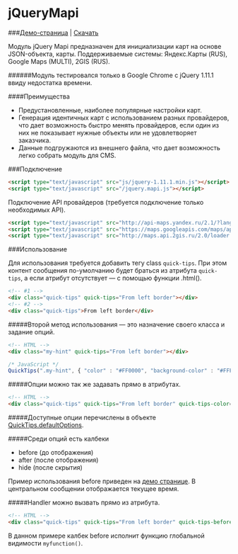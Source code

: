 jQueryMapi 
==============

###[Демо-страница](http://milaxcom.github.io/jQueryMapi/demo/) | [Скачать](https://github.com/milaxcom/jQueryMapi/archive/gh-pages.zip)

Модуль jQuery Mapi предназначен для инициализации карт на основе JSON-объекта, карты. Поддерживаемые системы: Яндекс.Карты (RUS), Google Maps (MULTI), 2GIS (RUS).

######Модуль тестировался только в Google Chrome с jQuery 1.11.1 ввиду недостатка времени.

####Преимущества
- Предустановленные, наиболее популярные настройки карт.
- Генерация идентичных карт с использованием разных провайдеров, что дает возможность быстро менять провайдеров, если один из них не показывает нужные объекты или не удовлетворяет заказчика.
- Данные подгружаются из внешнего файла, что дает возможность легко собрать модуль для CMS.

###Подключение

```html
<script type="text/javascript" src="js/jquery-1.11.1.min.js"></script>
<script type="text/javascript" src="/jquery.mapi.js"></script>
```

Подключение API провайдеров (требуется подключение только необходимых API).
```html
<script type="text/javascript" src="http://api-maps.yandex.ru/2.1/?lang=ru_RU"></script>
<script type="text/javascript" src="https://maps.googleapis.com/maps/api/js?v=3&language=ru"></script>
<script type="text/javascript" src="http://maps.api.2gis.ru/2.0/loader.js?pkg=basic" data-id="dgLoader"></script>
```


###Использование

Для использования требуется добавить тегу class ```quick-tips```. При этом контент сообщения по-умолчанию будет браться из атрибута ```quick-tips```, а если атрибут отсутствует — с помощью функции .html().

```html
<!-- #1 -->
<div class="quick-tips" quick-tips="From left border"></div>
<!-- #2 -->
<div class="quick-tips">From left border</div>
```

#####Второй метод использования — это назначение своего класса и задание опций.

```html
<!-- HTML -->
<div class="my-hint" quick-tips="From left border"></div>
```

```js
/* JavaScript */
QuickTips(".my-hint", { "color" : "#FF0000", "background-color" : "#FFF" });
```

#####Опции можно так же задавать прямо в атрибутах.
```html
<!-- HTML -->
<div class="quick-tips" quick-tips="From left border" quick-tips-color="#FF0000" quick-tips-background-color="#FFFFFF"></div>
```

#####Доступные опции перечислены в объекте [QuickTips.defaultOptions](https://github.com/milaxcom/jQueryQuickTips/blob/gh-pages/jquery.quicktips.js).

#####Среди опций есть калбеки

- before (до отображения)
- after (после отображения)
- hide (после скрытия)

Пример использования before приведен на [демо странице](http://milaxcom.github.io/jQueryQuickTips/demo/). В центральном сообщении отображается текущее время.

#####Handler можно вызвать прямо из атрибута.
```html
<!-- HTML -->
<div class="quick-tips" quick-tips="From left border" quick-tips-before="myfunction"></div>
```
В данном примере калбек before исполнит функцию глобальной видимости ```myfunction()```.